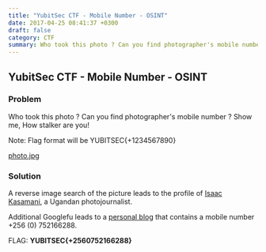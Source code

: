```yaml
---
title: "YubitSec CTF - Mobile Number - OSINT"
date: 2017-04-25 08:41:37 +0300
draft: false
category: CTF
summary: Who took this photo ? Can you find photographer's mobile number ? Show me, How stalker are you!
---
```

## YubitSec CTF - Mobile Number - OSINT
### Problem

Who took this photo ?
Can you find photographer's mobile number ?
Show me, How stalker are you!

Note: Flag format will be YUBITSEC{+1234567890}

[photo.jpg](#)

### Solution

A reverse image search of the picture leads to the profile of 
[Isaac Kasamani](http://www.gettyimages.com/detail/news-photo/newly-arrived-refugees-from-south-sudan-receive-a-portion-news-photo/666947726#newly-arrived-refugees-from-south-sudan-receive-a-portion-of-sorghum-picture-id666947726), a Ugandan photojournalist.

Additional Googlefu leads to a [personal blog](https://everydaylifethroughcamera.blogspot.com/) that contains a mobile number +256 (0) 752166288.

FLAG: __YUBITSEC{+2560752166288}__
